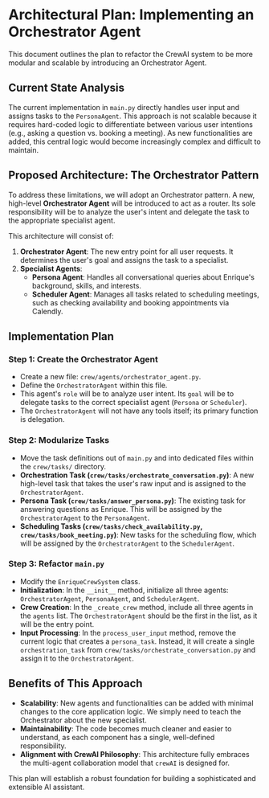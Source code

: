 # Architectural Plan: Implementing an Orchestrator Agent

This document outlines the plan to refactor the CrewAI system to be more modular and scalable by introducing an Orchestrator Agent.

## Current State Analysis

The current implementation in `main.py` directly handles user input and assigns tasks to the `PersonaAgent`. This approach is not scalable because it requires hard-coded logic to differentiate between various user intentions (e.g., asking a question vs. booking a meeting). As new functionalities are added, this central logic would become increasingly complex and difficult to maintain.

## Proposed Architecture: The Orchestrator Pattern

To address these limitations, we will adopt an Orchestrator pattern. A new, high-level **Orchestrator Agent** will be introduced to act as a router. Its sole responsibility will be to analyze the user's intent and delegate the task to the appropriate specialist agent.

This architecture will consist of:
1.  **Orchestrator Agent**: The new entry point for all user requests. It determines the user's goal and assigns the task to a specialist.
2.  **Specialist Agents**:
    *   **Persona Agent**: Handles all conversational queries about Enrique's background, skills, and interests.
    *   **Scheduler Agent**: Manages all tasks related to scheduling meetings, such as checking availability and booking appointments via Calendly.

## Implementation Plan

### Step 1: Create the Orchestrator Agent
- Create a new file: `crew/agents/orchestrator_agent.py`.
- Define the `OrchestratorAgent` within this file.
- This agent's `role` will be to analyze user intent. Its `goal` will be to delegate tasks to the correct specialist agent (`Persona` or `Scheduler`).
- The `OrchestratorAgent` will not have any tools itself; its primary function is delegation.

### Step 2: Modularize Tasks
- Move the task definitions out of `main.py` and into dedicated files within the `crew/tasks/` directory.
- **Orchestration Task (`crew/tasks/orchestrate_conversation.py`)**: A new high-level task that takes the user's raw input and is assigned to the `OrchestratorAgent`.
- **Persona Task (`crew/tasks/answer_persona.py`)**: The existing task for answering questions as Enrique. This will be assigned by the `OrchestratorAgent` to the `PersonaAgent`.
- **Scheduling Tasks (`crew/tasks/check_availability.py`, `crew/tasks/book_meeting.py`)**: New tasks for the scheduling flow, which will be assigned by the `OrchestratorAgent` to the `SchedulerAgent`.

### Step 3: Refactor `main.py`
- Modify the `EnriqueCrewSystem` class.
- **Initialization**: In the `__init__` method, initialize all three agents: `OrchestratorAgent`, `PersonaAgent`, and `SchedulerAgent`.
- **Crew Creation**: In the `_create_crew` method, include all three agents in the `agents` list. The `OrchestratorAgent` should be the first in the list, as it will be the entry point.
- **Input Processing**: In the `process_user_input` method, remove the current logic that creates a `persona_task`. Instead, it will create a single `orchestration_task` from `crew/tasks/orchestrate_conversation.py` and assign it to the `OrchestratorAgent`.

## Benefits of This Approach
- **Scalability**: New agents and functionalities can be added with minimal changes to the core application logic. We simply need to teach the Orchestrator about the new specialist.
- **Maintainability**: The code becomes much cleaner and easier to understand, as each component has a single, well-defined responsibility.
- **Alignment with CrewAI Philosophy**: This architecture fully embraces the multi-agent collaboration model that `crewAI` is designed for.

This plan will establish a robust foundation for building a sophisticated and extensible AI assistant.
